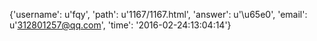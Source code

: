 {'username': u'fqy', 'path': u'1167/1167.html', 'answer': u'\u65e0', 'email': u'312801257@qq.com', 'time': '2016-02-24:13:04:14'}